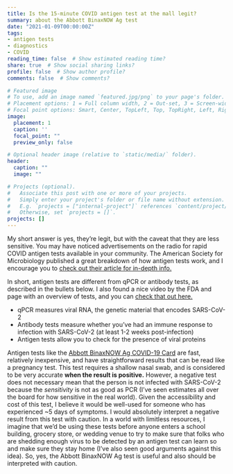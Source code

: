 ```yaml
---
title: Is the 15-minute COVID antigen test at the mall legit?
summary: about the Abbott BinaxNOW Ag test
date: "2021-01-09T00:00:00Z"
tags:
- antigen tests
- diagnostics
- COVID
reading_time: false  # Show estimated reading time?
share: true  # Show social sharing links?
profile: false  # Show author profile?
comments: false  # Show comments?

# Featured image
# To use, add an image named `featured.jpg/png` to your page's folder.
# Placement options: 1 = Full column width, 2 = Out-set, 3 = Screen-width
# Focal point options: Smart, Center, TopLeft, Top, TopRight, Left, Right, BottomLeft, Bottom, BottomRight
image:
  placement: 1
  caption: ''
  focal_point: ""
  preview_only: false

# Optional header image (relative to `static/media/` folder).
header:
  caption: ""
  image: ""

# Projects (optional).
#   Associate this post with one or more of your projects.
#   Simply enter your project's folder or file name without extension.
#   E.g. `projects = ["internal-project"]` references `content/project/deep-learning/index.md`.
#   Otherwise, set `projects = []`.
projects: []
---
```

My short answer is yes, they’re legit, but with the caveat that they are less sensitive. You may have noticed advertisements on the radio for rapid COVID antigen tests available in your community. The American Society for Microbiology published a great breakdown of how antigen tests work, and I encourage you to [check out their article for in-depth info.](https://asm.org/Articles/2020/August/How-the-SARS-CoV-2-EUA-Antigen-Tests-Work)

In short, antigen tests are different from qPCR or antibody tests, as described in the bullets below. I also found a nice video by the FDA and page with an overview of tests, and you can [check that out here.](https://www.fda.gov/consumers/consumer-updates/coronavirus-disease-2019-testing-basics#:~:text=Antigen%20tests%20usually%20provide%20results,of%20missing%20an%20active%20infection.) 
- qPCR measures viral RNA, the genetic material that encodes SARS-CoV-2
- Antibody tests measure whether you’ve had an immune response to infection with SARS-CoV-2 (at least 1-2 weeks post-infection)
- Antigen tests allow you to check for the presence of viral proteins

Antigen tests like the [Abbott BinaxNOW Ag COVID-19 Card](https://www.fda.gov/media/141567/download) are fast, relatively inexpensive, and have straightforward results that can be read like a pregnancy test. This test requires a shallow nasal swab, and is considered to be very accurate **when the result is positive.** However, a negative test does not necessary mean that the person is not infected with SARS-CoV-2 because the *sensitivity* is not as good as PCR (I’ve seen estimates all over the board for how sensitive in the real world). Given the accessibility and cost of this test, I believe it would be well-used for someone who has experienced ~5 days of symptoms. I would absolutely interpret a negative result from this test with caution. In a world with limitless resources, I imagine that we’d be using these tests before anyone enters a school building, grocery store, or wedding venue to try to make sure that folks who are shedding enough virus to be detected by an antigen test can learn so and make sure they stay home (I’ve also seen good arguments against this idea). So, yes, the Abbott BinaxNOW Ag test is useful and also should be interpreted with caution.